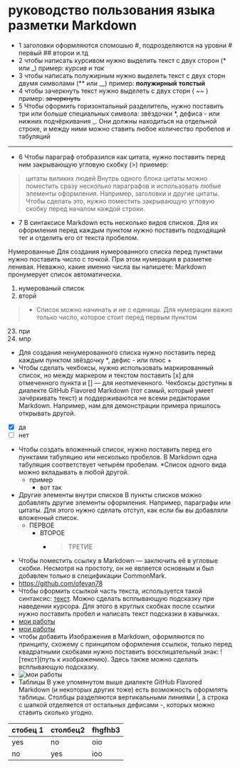 # руководство пользования языка разметки Markdown #
* 1 заголовки оформляются спомошью #, подрозделяются на уровни # первый ## второи и.тд
* 2 чтобы написать курсивом нужно выделить текст с двух сторон (* или _) пример: *курсив* и _так_
* 3 чтобы написать полужирным нужно выделеть текст с двух сторн двумя символами (** или __) пример: **полужирный** __толстый__ 
* 4 чтобы зачеркнуть текст нужно выделеть с двух сторн ( ~~ ) пример: ~~зачеркнуть~~
* 5 Чтобы оформить горизонтальный разделитель, нужно поставить три или больше специальных символа: звёздочки *, дефиса - или нижних подчёркивания _. Они должны находиться на отдельной строке, и между ними можно ставить любое количество пробелов и табуляций
* *  *
* 6 Чтобы параграф отобразился как цитата, нужно поставить перед ним закрывающую угловую скобку (>) приемер: 
> цитаты виликих людей
Внутрь одного блока цитаты можно поместить сразу несколько параграфов и использовать любые элементы оформления. Например, заголовки и другие цитаты. Чтобы сделать это, нужно поместить закрывающую угловую скобку перед началом каждой строки.
* 7 В синтаксисе Markdown есть несколько видов списков. Для их оформления перед каждым пунктом нужно поставить подходящий тег и отделить его от текста пробелом.

Нумерованные 
Для создания нумерованного списка перед пунктами нужно поставить число с точкой. При этом нумерация в разметке ленивая. Неважно, какие именно числа вы напишете: Markdown пронумерует список автоматически.
1. нумерованый список 
2. вторй 
> * Список можно начинать и не с единицы. Для нумерации важно только число, которое стоит перед первым пунктом
23. при
24. мпр
* Для создания ненумерованного списка нужно поставить перед каждым пунктом звёздочку *, дефис - или плюс +
* Чтобы сделать чекбоксы, нужно использовать маркированный список, но между маркером и текстом поставить [x] для отмеченного пункта и [] — для неотмеченного.
Чекбоксы доступны в диалекте GitHub Flavored Markdown (тот самый, который умеет зачёркивать текст) и поддерживаются не всеми редакторами Markdown. Например, нам для демонстрации примера пришлось открывать другой.
- [x] да
- [ ] нет
* Чтобы создать вложенный список, нужно поставить перед его пунктами табуляцию или несколько пробелов. В Markdown одна табуляция соответствует четырём пробелам.
  *Список одного вида можно вкладывать в любой другой.
    * пример 
      * вот так 
* Другие элементы внутри списков
В пункты списков можно добавлять другие элементы оформления. Например, параграфы или цитаты. Для этого нужно сделать отступ, как если бы вы добавляли вложенный список.
  * ПЕРВОЕ 
    * ВТОРОЕ
      * > ТРЕТИЕ 
* Чтобы поместить ссылку в Markdown — заключить её в угловые скобки. Несмотря на простоту, он не является основным и был добавлен только в спецификации CommonMark. 
* <https://github.com/ofevan78>
* Чтобы оформить ссылкой часть текста, используется такой синтаксис: [текст](ссылка). Можно сделать всплывающую подсказку при наведении курсора. Для этого в круглых скобках после ссылки нужно поставить пробел и написать текст подсказки в кавычках.
* [мои работы](https://github.com/ofevan78)
* [мои работы](https://steakandgrill.ru/wp-content/uploads/2017/12/stejk-ribaj.jpg "переходи по ссылки та еда наверно")
* чтобы добавить Изображения в Markdown, оформляются по принципу, схожему с принципом оформления ссылкок, только перед квадратными скобками нужно поставить восклицательный знак: ![текст](путь к изображению). Здесь также можно сделать всплывающую подсказку.
* ![мои работы](https://steakandgrill.ru/wp-content/uploads/2017/12/stejk-ribaj.jpg "а я говорил там еда")
* Таблицы 
В уже упомянутом выше диалекте GitHub Flavored Markdown (и некоторых других тоже) есть возможность оформлять таблицы. Столбцы разделяются вертикальными линиями |, а строка с шапкой отделяется от остальных дефисами -, которых можно ставить сколько угодно.

|стобец 1|столбец2|fhgfhb3|
|--|------|----|
|yes|no|oio|
|no|yes|ioo|
